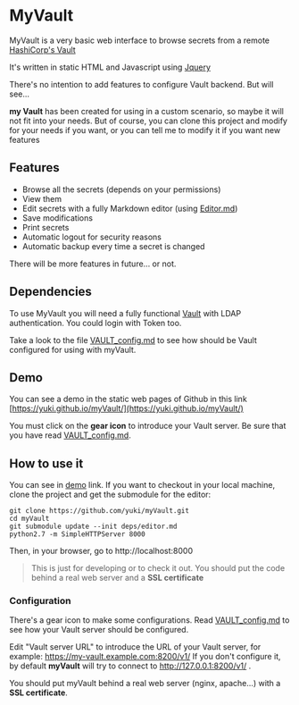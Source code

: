 # MyVault

MyVault is a very basic web interface to browse secrets from a remote [HashiCorp's Vault](https://www.vaultproject.io/)

It's written in static HTML and Javascript using [Jquery](https://jquery.com/)

There's no intention to add features to configure Vault backend. But will see... 

**my Vault** has been created for using in a custom scenario, so maybe it will not fit into your needs. But of course, you can clone this project and modify for your needs if you want, or you can tell me to modify it if you want new features

## Features
* Browse all the secrets (depends on your permissions)
* View them
* Edit secrets with a fully Markdown editor (using [Editor.md](https://github.com/pandao/editor.md))
* Save modifications
* Print secrets
* Automatic logout for security reasons
* Automatic backup every time a secret is changed

There will be more features in future... or not.

## Dependencies
To use MyVault you will need a fully functional [Vault](https://www.vaultproject.io/) with LDAP authentication. You could login with Token too.

Take a look to the file [VAULT_config.md](VAULT_config.md) to see how should be Vault configured for using with myVault.

## Demo
You can see a demo in the static web pages of Github in this link [https://yuki.github.io/myVault/](https://yuki.github.io/myVault/)

You must click on the **gear icon** to introduce your Vault server. Be sure that you have read [VAULT_config.md](VAULT_config.md).

## How to use it
You can see in [demo](https://yuki.github.io/myVault/) link. If you want to checkout in your local machine, clone the project and get the submodule for the editor:

```
git clone https://github.com/yuki/myVault.git
cd myVault
git submodule update --init deps/editor.md
python2.7 -m SimpleHTTPServer 8000
```

Then, in your browser, go to http://localhost:8000

> This is just for developing or to check it out. You should put the code behind a real web server and a **SSL certificate**

### Configuration
There's a gear icon to make some configurations. Read [VAULT_config.md](VAULT_config.md) to see how your Vault server should be configured.

Edit "Vault server URL" to introduce the URL of your Vault server, for example: https://my-vault.example.com:8200/v1/ If you don't configure it, by default **myVault** will try to connect to http://127.0.0.1:8200/v1/ .

You should put myVault behind a real web server (nginx, apache...) with a **SSL certificate**.
